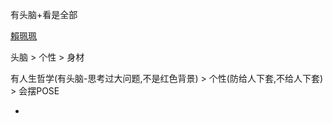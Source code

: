 
有头脑+看是全部

[賴珮珮](http://www.fhm.com.tw/article?id=21254)

头脑 > 个性 > 身材

有人生哲学(有头脑-思考过大问题,不是红色背景) > 个性(防给人下套,不给人下套) > 会摆POSE




-
